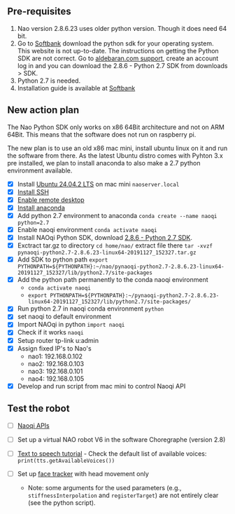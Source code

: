 ## Pre-requisites

1. Nao version 2.8.6.23 uses older python version. Though it does need 64 bit.
2. Go to [Softbank](http://doc.aldebaran.com/2-5/dev/python/index.html) download the python sdk for your operating system. This website is not up-to-date. The instructions on getting the Python SDK are not correct. Go to [aldebaran.com support](https://aldebaran.com/en/support/kb/nao6/downloads/nao6-software-downloads/), create an account log in and you can download the 2.8.6 - Python 2.7 SDK from downloads > SDK. 
3. Python 2.7 is needed.
4. Installation guide is available at [Softbank](http://doc.aldebaran.com/2-5/dev/python/install_guide.html)

## New action plan

The Nao Python SDK only works on x86 64Bit architecture and not on ARM 64Bit. This means that the software does not run on raspberry pi.

The new plan is to use an old x86 mac mini, install ubuntu linux on it and run the software from there. As the latest Ubuntu distro comes with Pyhton 3.x pre installed, we plan to install anaconda to also make a 2.7 python environment available.

- [x] Install [Ubuntu 24.04.2 LTS](https://ubuntu.com/blog/ubuntu-desktop-24-04-noble-numbat-deep-dive) on mac mini `naoserver.local`
- [x] [Install SSH](https://www.cyberciti.biz/faq/how-to-install-ssh-on-ubuntu-linux-using-apt-get/)
- [x] [Enable remote desktop](https://help.ubuntu.com/stable/ubuntu-help/sharing-desktop.html.ro)
- [x] [Install anaconda](https://linuxconfig.org/installing-anaconda-on-ubuntu-24-04)
- [x] Add python 2.7 environment to anaconda `conda create --name naoqi python=2.7`
- [x] Enable naoqi environment `conda activate naoqi`
- [x] Install NAOqi Python SDK, download [2.8.6 - Python 2.7 SDK](https://aldebaran.com/en/support/kb/nao6/downloads/nao6-software-downloads/). 
- [x] Exctract tar.gz to directory `cd home/nao/` extract file there `tar -xvzf pynaoqi-python2.7-2.8.6.23-linux64-20191127_152327.tar.gz`
- [x] Add SDK to python path `export PYTHONPATH=${PYTHONPATH}:~/nao/pynaoqi-python2.7-2.8.6.23-linux64-20191127_152327/lib/python2.7/site-packages`
- [x] Add the python path permanently to the conda naoqi environment
    - `conda activate naoqi`
    - `export PYTHONPATH=${PYTHONPATH}:~/pynaoqi-python2.7-2.8.6.23-linux64-20191127_152327/lib/python2.7/site-packages/`
- [x] Run python 2.7 in naoqi conda environment `python`
- [x] set naoqi to default environment
- [x] Import NAOqi in python `import naoqi`
- [x] Check if it works `naoqi`
- [x] Setup router tp-link u:admin
- [x] Assign fixed IP's to Nao's
    - nao1: 192.168.0.102
    - nao2: 192.168.0.103
    - nao3: 192.168.0.101
    - nao4: 192.168.0.105
- [x] Develop and run script from mac mini to control Naoqi API

## Test the robot
- [ ] [Naoqi APIs](http://doc.aldebaran.com/2-1/naoqi/index.html)
- [ ] Set up a virtual NAO robot V6 in the software Choregraphe (version 2.8)
- [ ] [Text to speech tutorial](http://doc.aldebaran.com/2-1/naoqi/audio/altexttospeech-tuto.html)
      - Check the default list of available voices: `print(tts.getAvailableVoices())`

- [ ] Set up [face tracker](http://doc.aldebaran.com/2-1/naoqi/trackers/altracker.html#ready-to-move-robot) with head movement only 
    - Note: some arguments for the used parameters (e.g., `stiffnessInterpolation` and `registerTarget`) are not entirely clear (see the python script).
